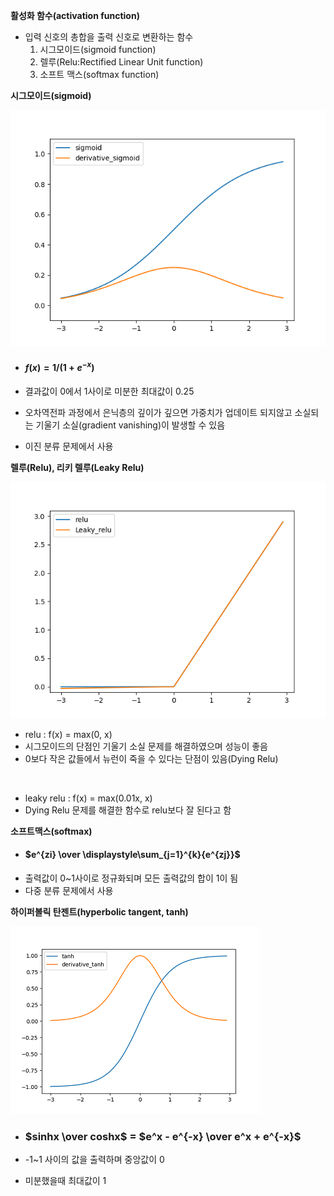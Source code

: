 **활성화 함수(activation function)**

- 입력 신호의 총합을 출력 신호로 변환하는 함수
  1. 시그모이드(sigmoid function)
  2. 렐루(Relu:Rectified Linear Unit function)
  3. 소프트 맥스(softmax function)





**시그모이드(sigmoid)**

![sigmoid](./image/sigmoid.png)

- #### $f(x) = 1 / (1 + e^{-x})$


- 결과값이 0에서 1사이로 미분한 최대값이 0.25
- 오차역전파 과정에서 은닉층의 깊이가 깊으면 가중치가 업데이트 되지않고 소실되는 기울기 소실(gradient vanishing)이 발생할 수 있음
- 이진 분류 문제에서 사용





**렐루(Relu), 리키 렐루(Leaky Relu)** 

![relu](./image/relu.png)

- relu : f(x) = max(0, x)
- 시그모이드의 단점인 기울기 소실 문제를 해결하였으며 성능이 좋음
- 0보다 작은 값들에서 뉴런이 죽을 수 있다는 단점이 있음(Dying Relu)

<br/>

- leaky relu : f(x) = max(0.01x, x)
- Dying Relu 문제를 해결한 함수로 relu보다 잘 된다고 함





**소프트맥스(softmax)**

* #### $e^{zi} \over \displaystyle\sum_{j=1}^{k}{e^{zj}}$

- 출력값이 0~1사이로 정규화되며 모든 출력값의 합이 1이 됨
- 다중 분류 문제에서 사용






**하이퍼볼릭 탄젠트(hyperbolic tangent, tanh)**

![relu](./image/tanh.png)

* ### $sinhx \over coshx$ = $e^x - e^{-x} \over e^x + e^{-x}$

* -1~1 사이의 값을 출력하며 중앙값이 0

* 미분했을때 최대값이 1


